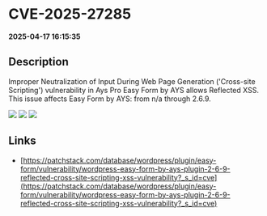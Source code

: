 # CVE-2025-27285

**2025-04-17 16:15:35**

## Description
Improper Neutralization of Input During Web Page Generation ('Cross-site Scripting') vulnerability in Ays Pro Easy Form by AYS allows Reflected XSS. This issue affects Easy Form by AYS: from n/a through 2.6.9.

![](https://img.shields.io/static/v1?label=Score&message=7.1&color=red)
![](https://img.shields.io/static/v1?label=Severity&message=HIGH&color=red)
![](https://img.shields.io/static/v1?label=CWE&message=XSS&color=green)

## Links
- [https://patchstack.com/database/wordpress/plugin/easy-form/vulnerability/wordpress-easy-form-by-ays-plugin-2-6-9-reflected-cross-site-scripting-xss-vulnerability?_s_id=cve](https://patchstack.com/database/wordpress/plugin/easy-form/vulnerability/wordpress-easy-form-by-ays-plugin-2-6-9-reflected-cross-site-scripting-xss-vulnerability?_s_id=cve)
